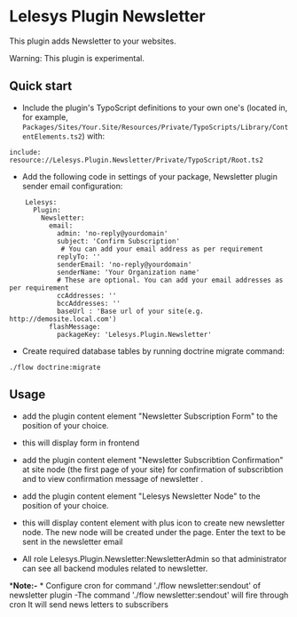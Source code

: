 Lelesys Plugin Newsletter
=========================

This plugin adds Newsletter to your websites.

Warning: This plugin is experimental.

Quick start
-----------

* Include the plugin's TypoScript definitions to your own one's (located in, for example, `Packages/Sites/Your.Site/Resources/Private/TypoScripts/Library/ContentElements.ts2`) with:

```
include: resource://Lelesys.Plugin.Newsletter/Private/TypoScript/Root.ts2
```



* Add the following code in settings of your package, Newsletter plugin sender email configuration:

```
	Lelesys:
	  Plugin:
		Newsletter:
		  email:
			admin: 'no-reply@yourdomain'
			subject: 'Confirm Subscription'
			 # You can add your email address as per requirement
			replyTo: ''
			senderEmail: 'no-reply@yourdomain'
			senderName: 'Your Organization name'
			# These are optional. You can add your email addresses as per requirement
			ccAddresses: ''
			bccAddresses: ''
			baseUrl : 'Base url of your site(e.g. http://demosite.local.com')
          flashMessage:
            packageKey: 'Lelesys.Plugin.Newsletter'
```

* Create required database tables by running doctrine migrate command:

```
./flow doctrine:migrate
```

Usage
-----
* add the plugin content element "Newsletter Subscription Form" to the position of your choice.

* this will display form in frontend

* add the plugin content element "Newsletter Subscribtion Confirmation" at site node (the first page of your site) for confirmation of subscribtion  and to view confirmation message of newsletter .

* add the plugin content element "Lelesys Newsletter Node" to the position of your choice.

* this will display content element with plus icon to create new newsletter node.
The new node will be created under the page. Enter the text to be sent in the newsletter email
* All role Lelesys.Plugin.Newsletter:NewsletterAdmin so that administrator can see all backend modules related to newsletter.

***Note:-**
	*	Configure cron for command './flow newsletter:sendout' of newsletter plugin
		-The command './flow newsletter:sendout' will fire through cron
		 It will send news letters to subscribers